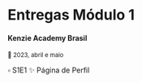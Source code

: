 # Entregas Módulo 1

#### Kenzie Academy Brasil

<sub>:date: 2023, abril e maio</sub>

:white_small_square: S1E1 :sparkles: Página de Perfil
